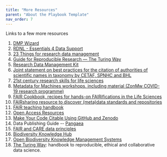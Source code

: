 ```yaml
---
title: "More Resources"
parent: "About the Playbook Template"
nav_order: 7
---
```


Links to a few more resources

1. [DMP Wizard](https://researchers.dsw.elixir-europe.org/wizard/)
2. [RDNL - Essentials 4 Data Support](https://researchdata.nl/en/training-2/)
3. [23 Things for research data management](https://23things.sites.uu.nl/)
4. [Guide for Reproducible Research — The Turing Way](https://the-turing-way.netlify.app/reproducible-research/reproducible-research.html)
5. [Research Data Management Kit](https://rdmkit.elixir-europe.org/)
6. [Joint statement on best practices for the citation of authorities of scientific names in taxonomy by CETAF, SPNHC and BHL](https://doi.org/10.3897/rio.8.e94338)
7. [21st century research skills for life sciences](https://pfern.github.io/OSODOS/gitbook/)
8. [Metadata for Machines workshops, including material (ZonMw COVID-19 research programme)](https://osf.io/bhzf8/)
9. [FAIR Cookbook, recipes for hands-on FAIRifications in the Life Sciences](https://w3id.org/faircookbook)
10. [FAIRsharing resource to discover (meta)data standards and repositories](https://fairsharing.org/)
11. [FAIR teaching handbook](https://fairsfair.gitbook.io/fair-teaching-handbook/)
12. [Open Access Resources](https://www.openaccess.nl/en)
13. [Make Your Code Citable Using GitHub and Zenodo](https://github.com/OpenScienceMOOC/Module-5-Open-Research-Software-and-Open-Source/blob/master/content_development/Task_2.md)
14. Data Publishing Guide -- [Pangaea](https://www.pangaea.de/submit/#tutorial)
15. [FAIR and CARE data principles](https://mackenziedatastream.ca/en/article/fair-and-care-data-principles)
16. [Biodiversity Knowledge Hub](https://biodiversityknowledgehub.eu/)
17. [Open Biodiversity Knowledge Management Systems](https://openbiodiv.net/)
18. [The Turing Way](https://book.the-turing-way.org/index.html): handbook to reproducible, ethical and collaborative data science.
